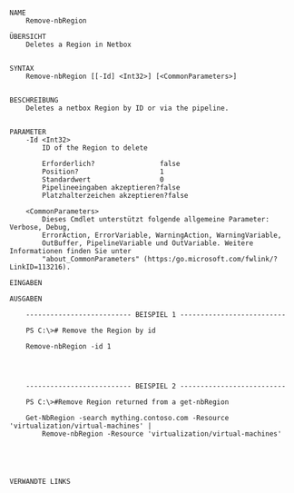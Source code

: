 ﻿```

NAME
    Remove-nbRegion
    
ÜBERSICHT
    Deletes a Region in Netbox
    
    
SYNTAX
    Remove-nbRegion [[-Id] <Int32>] [<CommonParameters>]
    
    
BESCHREIBUNG
    Deletes a netbox Region by ID or via the pipeline.
    

PARAMETER
    -Id <Int32>
        ID of the Region to delete
        
        Erforderlich?                false
        Position?                    1
        Standardwert                 0
        Pipelineeingaben akzeptieren?false
        Platzhalterzeichen akzeptieren?false
        
    <CommonParameters>
        Dieses Cmdlet unterstützt folgende allgemeine Parameter: Verbose, Debug,
        ErrorAction, ErrorVariable, WarningAction, WarningVariable,
        OutBuffer, PipelineVariable und OutVariable. Weitere Informationen finden Sie unter 
        "about_CommonParameters" (https:/go.microsoft.com/fwlink/?LinkID=113216). 
    
EINGABEN
    
AUSGABEN
    
    -------------------------- BEISPIEL 1 --------------------------
    
    PS C:\># Remove the Region by id
    
    Remove-nbRegion -id 1
    
    
    
    
    -------------------------- BEISPIEL 2 --------------------------
    
    PS C:\>#Remove Region returned from a get-nbRegion
    
    Get-NbRegion -search mything.contoso.com -Resource 'virtualization/virtual-machines' |
        Remove-nbRegion -Resource 'virtualization/virtual-machines'
    
    
    
    
    
VERWANDTE LINKS



```

